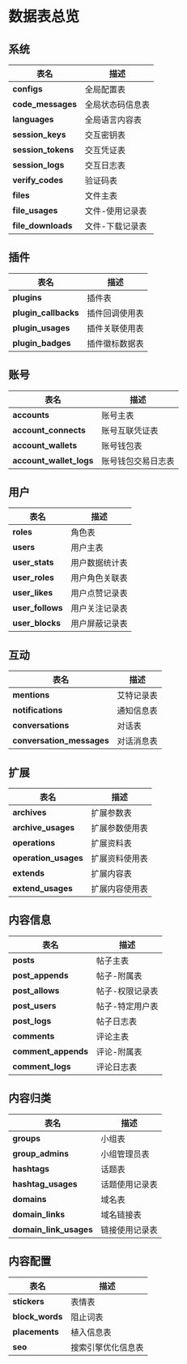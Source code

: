 # 数据表总览

## 系统

| 表名 | 描述 |
| --- | --- |
| **configs** | 全局配置表 |
| **code_messages** | 全局状态码信息表 |
| **languages** | 全局语言内容表 |
| **session_keys** | 交互密钥表 |
| **session_tokens** | 交互凭证表 |
| **session_logs** | 交互日志表 |
| **verify_codes** | 验证码表 |
| **files** | 文件主表 |
| **file_usages** | 文件-使用记录表 |
| **file_downloads** | 文件-下载记录表 |

## 插件

| 表名 | 描述 |
| --- | --- |
| **plugins** | 插件表 |
| **plugin_callbacks** | 插件回调使用表 |
| **plugin_usages** | 插件关联使用表 |
| **plugin_badges** | 插件徽标数据表 |

## 账号

| 表名 | 描述 |
| --- | --- |
| **accounts** | 账号主表 |
| **account_connects** | 账号互联凭证表 |
| **account_wallets** | 账号钱包表 |
| **account_wallet_logs** | 账号钱包交易日志表 |

## 用户

| 表名 | 描述 |
| --- | --- |
| **roles** | 角色表 |
| **users** | 用户主表 |
| **user_stats** | 用户数据统计表 |
| **user_roles** | 用户角色关联表 |
| **user_likes** | 用户点赞记录表 |
| **user_follows** | 用户关注记录表 |
| **user_blocks** | 用户屏蔽记录表 |

## 互动

| 表名 | 描述 |
| --- | --- |
| **mentions** | 艾特记录表 |
| **notifications** | 通知信息表 |
| **conversations** | 对话表 |
| **conversation_messages** | 对话消息表 |

## 扩展

| 表名 | 描述 |
| --- | --- |
| **archives** | 扩展参数表 |
| **archive_usages** | 扩展参数使用表 |
| **operations** | 扩展资料表 |
| **operation_usages** | 扩展资料使用表 |
| **extends** | 扩展内容表 |
| **extend_usages** | 扩展内容使用表 |

## 内容信息

| 表名 | 描述 |
| --- | --- |
| **posts** | 帖子主表 |
| **post_appends** | 帖子-附属表 |
| **post_allows** | 帖子-权限记录表 |
| **post_users** | 帖子-特定用户表 |
| **post_logs** | 帖子日志表 |
| **comments** | 评论主表 |
| **comment_appends** | 评论-附属表 |
| **comment_logs** | 评论日志表 |

## 内容归类

| 表名 | 描述 |
| --- | --- |
| **groups** | 小组表 |
| **group_admins** | 小组管理员表 |
| **hashtags** | 话题表 |
| **hashtag_usages** | 话题使用记录表 |
| **domains** | 域名表 |
| **domain_links** | 域名链接表 |
| **domain_link_usages** | 链接使用记录表 |

## 内容配置

| 表名 | 描述 |
| --- | --- |
| **stickers** | 表情表 |
| **block_words** | 阻止词表 |
| **placements** | 植入信息表 |
| **seo** | 搜索引擎优化信息表 |